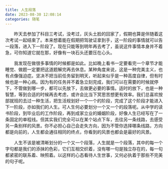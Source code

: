 ```yaml
---
title: 人生段落
date: 2023-08-30 12:08:14
categories: 随笔
---
```

&emsp;&emsp;昨天去参加了科目三考试，没考过，灰头土脸的回家了，假期也算是伴随着这次考试一起结束了。本来想着能在假期把驾驶证拿到手，这一阶段的事情就可以告一段落，进入下一阶段了。现在只能等到明年再去考了，虽说这件事情本身并不着急，可你知道它就在那，好像有一块石头还要压在心头。

&emsp;&emsp;我发现在做很多事情的时候都是如此。比如晚上看书一定要看完一个章节才能睡觉、做题一定要把这道题解完再去休息。某种角度来说，这是一种完美主义，也有点像强迫症。坚决不把当前任务留到明天，听起来似乎是一种高度自律，但有时候也是一种心病。因为有的任务并不着急立刻完成，我们可以在需要的时候就停下，不管做到哪一步，都可以先放下，去做更必要的事情。适时的放下，也是一种智慧，等到合适的时候再去考虑，或许会比当下冥思苦想更有效率。我们总喜欢按部就班的去过一种生活，把生活规划好一个一个的阶段，完成了这个阶段才能进入下一阶段，亦如我们的人生。可人生何必要划分一个又一个的段落呢。从中学的读书阶段，到毕业后的工作阶段，再到成家立业的婚姻阶段，好像人生已经写在了一条固定的单程线。但其实我们完全可以在某个站点下车，去往另一条线路，去感受另一条别样的风景。你不必担心自己会走失方向，因为不管你选择哪条线路，方向都是向前的，人生都会通往相同的终点，你看到的风景也都会是最好的风景。

&emsp;&emsp;人生不该是被清晰划分的一个又一个段落，人生就是一个段落，其中的每一个字句都是我们的添抹的色彩，它们互相交织着，没有哪一句是独立存在的，每一句都紧密的联系着、映照着。以这样的心态看待人生世事，又何必执着于那些不完美的句子呢。